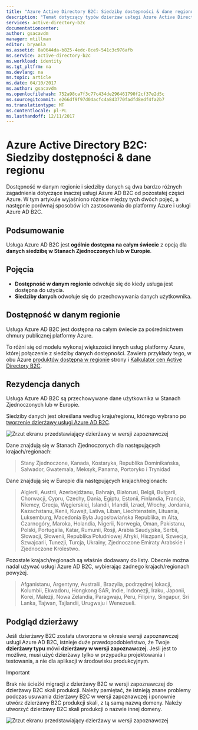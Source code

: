 ```yaml
---
title: "Azure Active Directory B2C: Siedziby dostępności & dane regionu | Dokumentacja firmy Microsoft"
description: "Temat dotyczący typów dzierżaw usługi Azure Active Directory B2C"
services: active-directory-b2c
documentationcenter: 
author: gsacavdm
manager: mtillman
editor: bryanla
ms.assetid: 8a0644da-b825-4edc-8ce9-541c3c976afb
ms.service: active-directory-b2c
ms.workload: identity
ms.tgt_pltfrm: na
ms.devlang: na
ms.topic: article
ms.date: 04/10/2017
ms.author: gsacavdm
ms.openlocfilehash: 752a98ca7f3c77c434de296461790f2cf37e2d5c
ms.sourcegitcommit: e266df9f97d04acfc4a843770fadfd8edf4fa2b7
ms.translationtype: MT
ms.contentlocale: pl-PL
ms.lasthandoff: 12/11/2017
---
```

# <a name="azure-active-directory-b2c-region-availability--data-residency"></a>Azure Active Directory B2C: Siedziby dostępności & dane regionu
Dostępność w danym regionie i siedziby danych są dwa bardzo różnych zagadnienia dotyczące inaczej usługi Azure AD B2C od pozostałej części Azure. W tym artykule wyjaśniono różnice między tych dwóch pojęć, a następnie porównaj sposobów ich zastosowania do platformy Azure i usługi Azure AD B2C.

## <a name="summary"></a>Podsumowanie
Usługa Azure AD B2C jest **ogólnie dostępna na całym świecie** z opcją dla **danych siedzibę w Stanach Zjednoczonych lub w Europie**.

## <a name="concepts"></a>Pojęcia
* **Dostępność w danym regionie** odwołuje się do kiedy usługa jest dostępna do użycia.
* **Siedziby danych** odwołuje się do przechowywania danych użytkownika.

## <a name="region-availability"></a>Dostępność w danym regionie
Usługa Azure AD B2C jest dostępna na całym świecie za pośrednictwem chmury publicznej platformy Azure. 

To różni się od modelu wykonaj większości innych usług platformy Azure, której połączenie z siedziby danych dostępności. Zawiera przykłady tego, w obu Azure [produktów dostępna w regionie](https://azure.microsoft.com/regions/services/) strony i [Kalkulator cen Active Directory B2C](https://azure.microsoft.com/pricing/details/active-directory-b2c/).

## <a name="data-residency"></a>Rezydencja danych
Usługa Azure AD B2C są przechowywane dane użytkownika w Stanach Zjednoczonych lub w Europie.

Siedziby danych jest określana według kraju/regionu, którego wybrano po [tworzenie dzierżawy usługi Azure AD B2C](active-directory-b2c-get-started.md).

![Zrzut ekranu przedstawiający dzierżawy w wersji zapoznawczej](./media/active-directory-b2c-reference-tenant-type/data-residency-b2c-tenant.png)

Dane znajdują się w Stanach Zjednoczonych dla następujących krajach/regionach:

> Stany Zjednoczone, Kanada, Kostaryka, Republika Dominikańska, Salwador, Gwatemala, Meksyk, Panama, Portoryko i Trynidad

Dane znajdują się w Europie dla następujących krajach/regionach:

> Algierii, Austrii, Azerbejdżanu, Bahrajn, Białorusi, Belgii, Bułgarii, Chorwacji, Cypru, Czechy, Dania, Egiptu, Estonii, Finlandia, Francja, Niemcy, Grecja, Węgierskiej, Islandii, Irlandii, Izrael, Włochy, Jordania, Kazachstanu, Kenii, Kuwejt, Lativa, Liban, Liechtenstein, Lituania, Luksemburg, Macedonia Była Jugosłowiańska Republika, m Alta, Czarnogóry, Maroka, Holandia, Nigerii, Norwegia, Oman, Pakistanu, Polski, Portugalia, Katar, Rumunii, Rosji, Arabia Saudyjska, Serbii, Słowacji, Słowenii, Republika Południowej Afryki, Hiszpanii, Szwecja, Szwajcarii, Tunezji, Turcja, Ukrainy, Zjednoczone Emiraty Arabskie i Zjednoczone Królestwo.

Pozostałe krajach/regionach są właśnie dodawany do listy.  Obecnie można nadal używać usługi Azure AD B2C, wybierając żadnego krajach/regionach powyżej.

> Afganistanu, Argentyny, Australii, Brazylia, podrzędnej lokacji, Kolumbii, Ekwadoru, Hongkong SAR, Indie, Indonezji, Iraku, Japonii, Korei, Malezji, Nowa Zelandia, Paragwaju, Peru, Filipiny, Singapur, Sri Lanka, Tajwan, Tajlandii, Urugwaju i Wenezueli.

## <a name="preview-tenant"></a>Podgląd dzierżawy
Jeśli dzierżawy B2C została utworzona w okresie wersji zapoznawczej usługi Azure AD B2C, istnieje duże prawdopodobieństwo, że Twoje **dzierżawy typu** mówi **dzierżawy w wersji zapoznawczej**. Jeśli jest to możliwe, musi użyć dzierżawy tylko w przypadku projektowania i testowania, a nie dla aplikacji w środowisku produkcyjnym.

> [!IMPORTANT]
> Brak nie ścieżki migracji z dzierżawy B2C w wersji zapoznawczej do dzierżawy B2C skali produkcji. Należy pamiętać, że istnieją znane problemy podczas usuwania dzierżawy B2C w wersji zapoznawczej i ponownie utwórz dzierżawy B2C produkcji skali, z tą samą nazwą domeny. Należy utworzyć dzierżawy B2C skali produkcji o nazwie innej domeny.


![Zrzut ekranu przedstawiający dzierżawy w wersji zapoznawczej](./media/active-directory-b2c-reference-tenant-type/preview-b2c-tenant.png)
